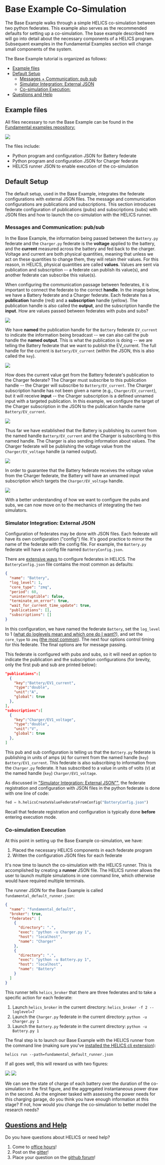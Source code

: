 # Base Example Co-Simulation

The Base Example walks through a simple HELICS co-simulation between two python federates. This example also serves as the recommended defaults for setting up a co-simulation. The base example described here will go into detail about the necessary components of a HELICS program. Subsequent examples in the Fundamental Examples section will change small components of the system.

The Base Example tutorial is organized as follows:

- [Example files](#example-files)
- [Default Setup](#default-setup)
  - [Messages + Communication: pub sub](#messages-and-communication-pubsub)
  - [Simulator Integration: External JSON](#simulator-integration-external-json)
  - [Co-simulation Execution:](#co-simulation-execution)
- [Questions and Help](#questions-and-help)

## Example files

All files necessary to run the Base Example can be found in the [Fundamental examples repository:](https://github.com/GMLC-TDC/HELICS-Examples/tree/main/user_guide_examples/fundamental/fundamental_default)

[![](https://github.com/GMLC-TDC/helics_doc_resources/raw/main/user_guide/fund_default_github.png)](https://github.com/GMLC-TDC/HELICS-Examples/tree/main/user_guide_examples/fundamental/fundamental_default)

The files include:

- Python program and configuration JSON for Battery federate
- Python program and configuration JSON for Charger federate
- HELICS runner JSON to enable execution of the co-simulation

## Default Setup

The default setup, used in the Base Example, integrates the federate configurations with external JSON files. The message and communication configurations are publications and subscriptions. This section introduces federate configuration of publications (pubs) and subscriptions (subs) with JSON files and how to launch the co-simulation with the HELICS runner.

### Messages and Communication: pub/sub

In the Base Example, the information being passed between the `Battery.py` federate and the `Charger.py` federate is the **voltage** applied to the battery, and the **current** measured across the battery and fed back to the charger. Voltage and current are both physical quantities, meaning that unless we act on these quantities to change them, they will retain their values. For this reason, in HELICS, physical quantities are called **values**. Values are sent via publication and subscription -- a federate can publish its value(s), and another federate can subscribe this value(s).

When configuring the communication passage between federates, it is important to connect the federate to the correct **handle**. In the image below, we have a Battery federate and a Charger federate. Each federate has a **publication** handle (red) and a **subscription** handle (yellow). The publication handle is also called the **output**, and the subscription handle the **input**. How are values passed between federates with pubs and subs?

![](https://github.com/GMLC-TDC/helics_doc_resources/raw/main/user_guide/handles.png)

We have **named** the publication handle for the `Battery` federate `EV_current` to indicate the information being broadcast -- we can also call the pub handle the **named output**. This is what the publication is doing -- we are telling the Battery federate that we want to publish the EV_current. The full handle for the current is `Battery/EV_current` (within the JSON, this is also called the `key`).

![](https://github.com/GMLC-TDC/helics_doc_resources/raw/main/user_guide/battery_pub.png)

How does the current value get from the Battery federate's publication to the Charger federate? The Charger must subscribe to this publication handle -- the Charger will subscribe to `Battery/EV_current`. The Charger subscription handle has not been given a name (e.g., `Charger/EV_current`), but it will receive **input** -- the Charger subscription is a defined unnamed input with a targeted publication. In this example, we configure the target of the Charger subscription in the JSON to the publication handle name `Battery/EV_current`.

![](https://github.com/GMLC-TDC/helics_doc_resources/raw/main/user_guide/charger_sub.png)

Thus far we have established that the Battery is publishing its current from the named handle `Battery/EV_current` and the Charger is subscribing to this named handle. The Charger is also sending information about values. The Charger federate will be publishing the voltage value from the `Charger/EV_voltage` handle (a named output).

![](https://github.com/GMLC-TDC/helics_doc_resources/raw/main/user_guide/charger_pub.png)

In order to guarantee that the Battery federate receives the voltage value from the Charger federate, the Battery will have an unnamed input subscription which targets the `Charger/EV_voltage` handle.

![](https://github.com/GMLC-TDC/helics_doc_resources/raw/main/user_guide/battery_sub.png)

With a better understanding of how we want to configure the pubs and subs, we can now move on to the mechanics of integrating the two simulators.

### Simulator Integration: External JSON

Configuration of federates may be done with JSON files. Each federate will have its own configuration ("config") file. It's good practice to mirror the name of the federate with the config file. For example, the `Battery.py` federate will have a config file named `BatteryConfig.json`.

There are [extensive ways](../../../references/configuration_options_reference.md) to configure federates in HELICS. The `BatteryConfig.json` file contains the most common as defaults:

```json
{
  "name": "Battery",
  "log_level": 1,
  "core_type": "zmq",
  "period": 60,
  "uninterruptible": false,
  "terminate_on_error": true,
  "wait_for_current_time_update": true,
  "publications": [],
  "subscriptions": []
}
```

In this configuration, we have named the federate `Battery`, set the `log_level` to 1 ([what do loglevels mean and which one do I want?](../../../references/configuration_options_reference.md#logging-options)), and set the `core_type` to `zmq` ([the most common](../../advanced_topics/CoreTypes.md)). The next four options control timing for this federate. The final options are for message passing.

This federate is configured with pubs and subs, so it will need an option to indicate the publication and the subscription configurations (for brevity, only the first pub and sub are printed below):

```json
"publications":[
  {
    "key":"Battery/EV1_current",
    "type":"double",
    "unit":"A",
    "global": true
  },
],
"subscriptions":[
  {
    "key":"Charger/EV1_voltage",
    "type":"double",
    "unit":"V",
    "global": true
  },
]
```

This pub and sub configuration is telling us that the `Battery.py` federate is publishing in units of amps (`A`) for current from the named handle (`key`) `Battery/EV1_current`. This federate is also subscribing to information from the `Charger.py` federate. It has subscribed to a value in units of volts (`V`) at the named handle (`key`) `Charger/EV1_voltage`.

As discussed in ["Simulator Integration: External JSON""](#simulator-integration-external-json), the federate registration and configuration with JSON files in the python federate is done with one line of code:

```python
fed = h.helicsCreateValueFederateFromConfig("BatteryConfig.json")
```

Recall that federate registration and configuration is typically done **before** entering execution mode.

### Co-simulation Execution

At this point in setting up the Base Example co-simulation, we have:

1. Placed the necessary HELICS components in each federate program
2. Written the configuration JSON files for each federate

It's now time to launch the co-simulation with the HELICS runner. This is accomplished by creating a **runner** JSON file. The HELICS runner allows the user to launch multiple simulations in one command line, which otherwise would have required multiple terminals.

The runner JSON for the Base Example is called `fundamental_default_runner.json`:

```json
{
  "name": "fundamental_default",
  "broker": true,
  "federates": [
    {
      "directory": ".",
      "exec": "python -u Charger.py 1",
      "host": "localhost",
      "name": "Charger"
    },
    {
      "directory": ".",
      "exec": "python -u Battery.py 1",
      "host": "localhost",
      "name": "Battery"
    }
  ]
}

```

This runner tells `helics_broker` that there are three federates and to take a specific action for each federate:

1. Launch `helics_broker` in the current directory: `helics_broker -f 2 --loglevel=7`
2. Launch the `Charger.py` federate in the current directory: `python -u Charger.py 1`
3. Launch the `Battery.py` federate in the current directory: `python -u Battery.py 1`

The final step is to launch our Base Example with the HELICS runner from the command line (making sure you've [installed the HELICS cli extension](../../installation/index.md)):

```shell
helics run --path=fundamental_default_runner.json
```

If all goes well, this will reward us with two figures:

![](https://github.com/GMLC-TDC/helics_doc_resources/raw/main/user_guide/fundamental_default_resultbattery.png)
![](https://github.com/GMLC-TDC/helics_doc_resources/raw/main/user_guide/fundamental_default_resultcharger.png)

We can see the state of charge of each battery over the duration of the co-simulation in the first figure, and the aggregated instantaneous power draw in the second. As the engineer tasked with assessing the power needs for this charging garage, do you think you have enough information at this stage? If not, how would you change the co-simulation to better model the research needs?

## [Questions and Help](../../support.md)

Do you have questions about HELICS or need help?

1. Come to [office hours](https://helics.org/HELICSOfficeHours.ics)!
2. Post on the [gitter](https://gitter.im/GMLC-TDC/HELICS)!
3. Place your question on the [github forum](https://github.com/GMLC-TDC/HELICS/discussions)!
